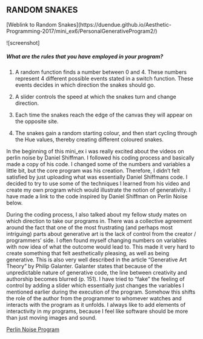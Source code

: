 <h2>RANDOM SNAKES</h2>
[Weblink to Random Snakes](https://duendue.github.io/Aesthetic-Programming-2017/mini_ex6/PersonalGenerativeProgram2/)

![screenshot]



<h5>What are the rules that you have employed in your program?</h5>

1. A random function finds a number between 0 and 4. These numbers represent 4 different possible events stated in a switch function. These events decides in which direction the snakes should go.

2. A slider controls the speed at which the snakes turn and change direction.

3. Each time the snakes reach the edge of the canvas they will appear on the opposite site.

4. The snakes gain a random starting colour, and then start cycling through the Hue values, thereby creating different coloured snakes.

In the beginning of this mini_ex i was really excited about the videos on perlin noise by Daniel Shiffman. I followed his coding process and basically made a copy of his code. I changed some of the numbers and variables a little bit, but the core program was his creation. Therefore, I didn’t felt satisfied by just uploading what was essentially Daniel Shiffmans code. I decided to try to use some of the techniques I learned from his video and create my own program which would illustrate the notion of generativity. I have made a link to the code inspired by Daniel Shiffman on Perlin Noise below.

During the coding process, I also talked about my fellow study mates on which direction to take our programs in. There was a collective agreement around the fact that one of the most frustrating (and perhaps most intriguing) parts about generative art is the lack of control from the creator / programmers’ side. I often found myself changing numbers on variables with now idea of what the outcome would lead to. This made it very hard to create something that felt aesthetically pleasing, as well as being generative. This is also very well described in the article “Generative Art Theory” by Philip Galanter. Galanter states that because of the unpredictable nature of generative code, the line between creativity and authorship becomes blurred (p. 151). I have tried to “fake” the feeling of control by adding a slider which essentially just changes the variables I mentioned earlier during the execution of the program. Somehow this shifts the role of the author from the programmer to whomever watches and interacts with the program as it unfolds. I always like to add elements of interactivity in my programs, because I feel like software should be more than just moving images and sound.

[Perlin Noise Program](https://duendue.github.io/Aesthetic-Programming-2017/mini_ex6/Project%201/)
